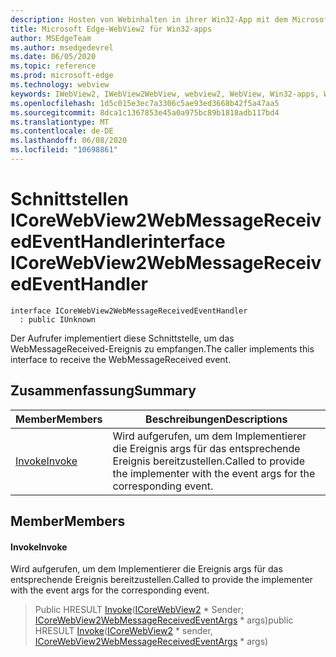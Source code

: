 ```yaml
---
description: Hosten von Webinhalten in ihrer Win32-App mit dem Microsoft Edge WebView2-Steuerelement
title: Microsoft Edge-WebView2 für Win32-apps
author: MSEdgeTeam
ms.author: msedgedevrel
ms.date: 06/05/2020
ms.topic: reference
ms.prod: microsoft-edge
ms.technology: webview
keywords: IWebView2, IWebView2WebView, webview2, WebView, Win32-apps, Win32, Edge, ICoreWebView2, ICoreWebView2Controller, Browser-Steuerelement, Edge-HTML
ms.openlocfilehash: 1d5c015e3ec7a3306c5ae93ed3668b42f5a47aa5
ms.sourcegitcommit: 8dca1c1367853e45a0a975bc89b1818adb117bd4
ms.translationtype: MT
ms.contentlocale: de-DE
ms.lasthandoff: 06/08/2020
ms.locfileid: "10698861"
---
```

# <span data-ttu-id="fb68d-104">Schnittstellen ICoreWebView2WebMessageReceivedEventHandler</span><span class="sxs-lookup"><span data-stu-id="fb68d-104">interface ICoreWebView2WebMessageReceivedEventHandler</span></span> 

```
interface ICoreWebView2WebMessageReceivedEventHandler
  : public IUnknown
```

<span data-ttu-id="fb68d-105">Der Aufrufer implementiert diese Schnittstelle, um das WebMessageReceived-Ereignis zu empfangen.</span><span class="sxs-lookup"><span data-stu-id="fb68d-105">The caller implements this interface to receive the WebMessageReceived event.</span></span>

## <span data-ttu-id="fb68d-106">Zusammenfassung</span><span class="sxs-lookup"><span data-stu-id="fb68d-106">Summary</span></span>

 <span data-ttu-id="fb68d-107">Member</span><span class="sxs-lookup"><span data-stu-id="fb68d-107">Members</span></span>                        | <span data-ttu-id="fb68d-108">Beschreibungen</span><span class="sxs-lookup"><span data-stu-id="fb68d-108">Descriptions</span></span>
--------------------------------|---------------------------------------------
[<span data-ttu-id="fb68d-109">Invoke</span><span class="sxs-lookup"><span data-stu-id="fb68d-109">Invoke</span></span>](#invoke) | <span data-ttu-id="fb68d-110">Wird aufgerufen, um dem Implementierer die Ereignis args für das entsprechende Ereignis bereitzustellen.</span><span class="sxs-lookup"><span data-stu-id="fb68d-110">Called to provide the implementer with the event args for the corresponding event.</span></span>

## <span data-ttu-id="fb68d-111">Member</span><span class="sxs-lookup"><span data-stu-id="fb68d-111">Members</span></span>

#### <span data-ttu-id="fb68d-112">Invoke</span><span class="sxs-lookup"><span data-stu-id="fb68d-112">Invoke</span></span> 

<span data-ttu-id="fb68d-113">Wird aufgerufen, um dem Implementierer die Ereignis args für das entsprechende Ereignis bereitzustellen.</span><span class="sxs-lookup"><span data-stu-id="fb68d-113">Called to provide the implementer with the event args for the corresponding event.</span></span>

> <span data-ttu-id="fb68d-114">Public HRESULT [Invoke](#invoke)([ICoreWebView2](icorewebview2.md) \* Sender; [ICoreWebView2WebMessageReceivedEventArgs](icorewebview2webmessagereceivedeventargs.md) \* args)</span><span class="sxs-lookup"><span data-stu-id="fb68d-114">public HRESULT [Invoke](#invoke)([ICoreWebView2](icorewebview2.md) \* sender, [ICoreWebView2WebMessageReceivedEventArgs](icorewebview2webmessagereceivedeventargs.md) \* args)</span></span>

